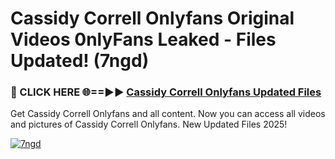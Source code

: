 # Cassidy Correll Onlyfans Original Videos 0nlyFans Leaked - Files Updated! (7ngd)

<h3>🔴 CLICK HERE 🌐==►► <a href="https://tinyurl.com/2wckxsce" rel="nofollow">Cassidy Correll Onlyfans Updated Files</a></h3>

Get Cassidy Correll Onlyfans and all content. Now you can access all videos and pictures of Cassidy Correll Onlyfans. New Updated Files 2025!

[![7ngd](https://i.imgur.com/AFduVYN.gif)](https://tinyurl.com/2wckxsce)
